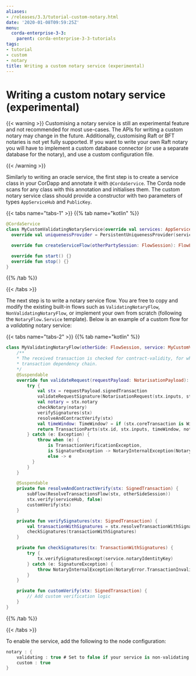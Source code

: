 ```yaml
---
aliases:
- /releases/3.3/tutorial-custom-notary.html
date: '2020-01-08T09:59:25Z'
menu:
  corda-enterprise-3-3:
    parent: corda-enterprise-3-3-tutorials
tags:
- tutorial
- custom
- notary
title: Writing a custom notary service (experimental)
---
```





# Writing a custom notary service (experimental)


{{< warning >}}
Customising a notary service is still an experimental feature and not recommended for most use-cases. The APIs
for writing a custom notary may change in the future. Additionally, customising Raft or BFT notaries is not yet
fully supported. If you want to write your own Raft notary you will have to implement a custom database connector
(or use a separate database for the notary), and use a custom configuration file.

{{< /warning >}}


Similarly to writing an oracle service, the first step is to create a service class in your CorDapp and annotate it
with `@CordaService`. The Corda node scans for any class with this annotation and initialises them. The custom notary
service class should provide a constructor with two parameters of types `AppServiceHub` and `PublicKey`.

{{< tabs name="tabs-1" >}}
{{% tab name="kotlin" %}}
```kotlin
@CordaService
class MyCustomValidatingNotaryService(override val services: AppServiceHub, override val notaryIdentityKey: PublicKey) : TrustedAuthorityNotaryService() {
  override val uniquenessProvider = PersistentUniquenessProvider(services.clock)

  override fun createServiceFlow(otherPartySession: FlowSession): FlowLogic<Void?> = MyValidatingNotaryFlow(otherPartySession, this)

  override fun start() {}
  override fun stop() {}
}
```
{{% /tab %}}

{{< /tabs >}}

The next step is to write a notary service flow. You are free to copy and modify the existing built-in flows such
as `ValidatingNotaryFlow`, `NonValidatingNotaryFlow`, or implement your own from scratch (following the
`NotaryFlow.Service` template). Below is an example of a custom flow for a *validating* notary service:

{{< tabs name="tabs-2" >}}
{{% tab name="kotlin" %}}
```kotlin
class MyValidatingNotaryFlow(otherSide: FlowSession, service: MyCustomValidatingNotaryService) : NotaryServiceFlow(otherSide, service) {
    /**
    * The received transaction is checked for contract-validity, for which the caller also has to to reveal the whole
    * transaction dependency chain.
    */
    @Suspendable
    override fun validateRequest(requestPayload: NotarisationPayload): TransactionParts {
        try {
            val stx = requestPayload.signedTransaction
            validateRequestSignature(NotarisationRequest(stx.inputs, stx.id), requestPayload.requestSignature)
            val notary = stx.notary
            checkNotary(notary)
            verifySignatures(stx)
            resolveAndContractVerify(stx)
            val timeWindow: TimeWindow? = if (stx.coreTransaction is WireTransaction) stx.tx.timeWindow else null
            return TransactionParts(stx.id, stx.inputs, timeWindow, notary!!)
        } catch (e: Exception) {
            throw when (e) {
                is TransactionVerificationException,
                is SignatureException -> NotaryInternalException(NotaryError.TransactionInvalid(e))
                else -> e
          }
        }
    }

    @Suspendable
    private fun resolveAndContractVerify(stx: SignedTransaction) {
        subFlow(ResolveTransactionsFlow(stx, otherSideSession))
        stx.verify(serviceHub, false)
        customVerify(stx)
    }

    private fun verifySignatures(stx: SignedTransaction) {
        val transactionWithSignatures = stx.resolveTransactionWithSignatures(serviceHub)
        checkSignatures(transactionWithSignatures)
    }

    private fun checkSignatures(tx: TransactionWithSignatures) {
        try {
            tx.verifySignaturesExcept(service.notaryIdentityKey)
        } catch (e: SignatureException) {
            throw NotaryInternalException(NotaryError.TransactionInvalid(e))
        }
    }

    private fun customVerify(stx: SignedTransaction) {
        // Add custom verification logic
    }
}
```
{{% /tab %}}

{{< /tabs >}}

To enable the service, add the following to the node configuration:

```kotlin
notary : {
    validating : true # Set to false if your service is non-validating
    custom : true
}
```

